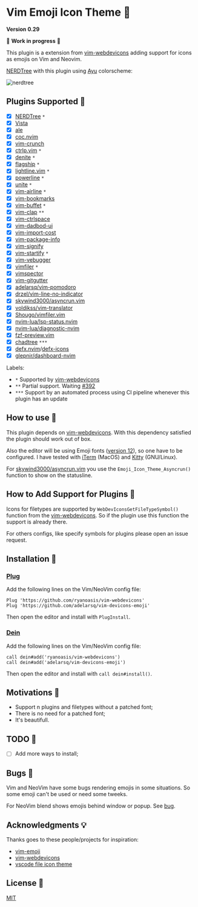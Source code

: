 # Vim Emoji Icon Theme 🎨

**Version 0.29**

🚧 **Work in progress** 🚧

This plugin is a extension from [vim-webdevicons](https://github.com/ryanoasis/vim-devicons) adding support for icons as emojis on Vim and Neovim.

[NERDTree](https://github.com/preservim/nerdtree) with this plugin using [Ayu](https://github.com/ayu-theme/ayu-vim) colorscheme:

![nerdtree](https://user-images.githubusercontent.com/430272/79928601-bb524000-8419-11ea-9c76-bd450918b962.png)

## Plugins Supported 🤗

- [x] [NERDTree](https://github.com/preservim/nerdtree) `*`
- [x] [Vista](https://github.com/liuchengxu/vista.vim)
- [x] [ale](https://github.com/dense-analysis/ale)
- [x] [coc.nvim](https://github.com/neoclide/coc.nvim)
- [x] [vim-crunch](https://github.com/arecarn/vim-crunch)
- [x] [ctrlp.vim](https://github.com/ctrlpvim/ctrlp.vim) `*`
- [x] [denite](https://github.com/Shougo/denite.nvim) `*`
- [x] [flagship](https://github.com/tpope/vim-flagship) `*`
- [x] [lightline.vim](https://github.com/itchyny/lightline.vim) `*`
- [x] [powerline](https://github.com/powerline/powerline) `*`
- [x] [unite](https://github.com/Shougo/unite.vim) `*`
- [x] [vim-airline](https://github.com/vim-airline/vim-airline) `*`
- [x] [vim-bookmarks](https://github.com/MattesGroeger/vim-bookmarks)
- [x] [vim-buffet](https://github.com/bagrat/vim-buffet) `*`
- [x] [vim-clap](https://github.com/liuchengxu/vim-clap) `**`
- [x] [vim-ctrlspace](https://github.com/vim-ctrlspace)
- [x] [vim-dadbod-ui](https://github.com/kristijanhusak/vim-dadbod-ui)
- [x] [vim-import-cost](https://github.com/yardnsm/vim-import-cost)
- [x] [vim-package-info](https://github.com/meain/vim-package-info)
- [x] [vim-signify](https://github.com/mhinz/vim-signify)
- [x] [vim-startify](https://github.com/mhinz/vim-startify) `*`
- [x] [vim-vebugger](https://github.com/idanarye/vim-vebugger)
- [x] [vimfiler](https://github.com/Shougo/vimfiler.vim) `*`
- [x] [vimspector](https://github.com/puremourning/vimspector)
- [x] [vim-gitgutter](https://github.com/airblade/vim-gitgutter)
- [x] [adelarsq/vim-pomodoro](https://github.com/adelarsq/vim-pomodoro)
- [x] [drzel/vim-line-no-indicator](https://github.com/drzel/vim-line-no-indicator)
- [x] [skywind3000/asyncrun.vim](https://github.com/skywind3000/asyncrun.vim)
- [x] [voldikss/vim-translator](https://github.com/voldikss/vim-translator)
- [x] [Shougo/vimfiler.vim](https://github.com/Shougo/vimfiler.vim)
- [x] [nvim-lua/lsp-status.nvim](https://github.com/nvim-lua/lsp-status.nvim)
- [x] [nvim-lua/diagnostic-nvim](https://github.com/nvim-lua/diagnostic-nvim)
- [x] [fzf-preview.vim](https://github.com/yuki-ycino/fzf-preview.vim)
- [x] [chadtree](https://github.com/ms-jpq/chadtree) `***`
- [x] [defx.nvim](https://github.com/Shougo/defx.nvim)/[defx-icons](https://github.com/kristijanhusak/defx-icons)
- [x] [glepnir/dashboard-nvim](https://github.com/glepnir/dashboard-nvim)

Labels:
 - `*` Supported by [vim-webdevicons](https://github.com/ryanoasis/vim-devicons)
 - `**` Partial support. Waiting [#392](https://github.com/liuchengxu/vim-clap/issues/392)
 - `***` Support by an automated process using CI pipeline whenever this plugin
     has an update

## How to use 🤔

This plugin depends on [vim-webdevicons](https://github.com/junegunn/vim-plug). With this dependency satisfied the plugin should work out of box.

Also the editor will be using Emoji fonts ([version 12](https://emojipedia.org/emoji-12.0)), so one have to be configured. I have tested with [iTerm](https://www.iterm2.com) (MacOS) and [Kitty](https://sw.kovidgoyal.net/kitty) (GNU/Linux).

For [skywind3000/asyncrun.vim](https://github.com/skywind3000/asyncrun.vim) you
use the `Emoji_Icon_Theme_Asyncrun()` function to show on the statusline.

## How to Add Support for Plugins 🔌

Icons for filetypes are supported by `WebDevIconsGetFileTypeSymbol()` function
from the [vim-webdevicons](https://github.com/ryanoasis/vim-webdevicons). So if
the plugin use this function the support is already there. 

For others configs, like specify symbols for plugins please open an issue
request.

## Installation 🧙

### [Plug](https://github.com/junegunn/vim-plug)

Add the following lines on the Vim/NeoVim config file:

```vim
Plug 'https://github.com/ryanoasis/vim-webdevicons'
Plug 'https://github.com/adelarsq/vim-devicons-emoji'
```

Then open the editor and install with `PlugInstall`.

### [Dein](https://github.com/Shougo/dein.vim)

Add the following lines on the Vim/NeoVim config file:

```vim
call dein#add('ryanoasis/vim-webdevicons')
call dein#add('adelarsq/vim-devicons-emoji')
```

Then open the editor and install with `call dein#install()`.

## Motivations 💓

- Support n plugins and filetypes without a patched font;
- There is no need for a patched font;
- It's beautifull.

## TODO 🔨

- [ ] Add more ways to install;

## Bugs 🐛

Vim and NeoVim have some bugs rendering emojis in some situations. So some
emoji can't be used or need some tweeks.

For NeoVim blend shows emojis behind window or popup. See [bug](https://github.com/neovim/neovim/issues/12012).

## Acknowledgments 💡

Thanks goes to these people/projects for inspiration:

- [vim-emoji](https://github.com/junegunn/vim-emoji)
- [vim-webdevicons](https://github.com/junegunn/vim-plug)
- [vscode file icon theme](https://code.visualstudio.com/api/extension-guides/file-icon-theme)

## License 📜

[MIT](License)

